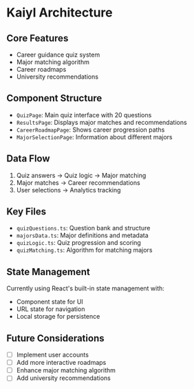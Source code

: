 # Kaiyl Architecture

## Core Features
- Career guidance quiz system
- Major matching algorithm
- Career roadmaps
- University recommendations

## Component Structure
- `QuizPage`: Main quiz interface with 20 questions
- `ResultsPage`: Displays major matches and recommendations
- `CareerRoadmapPage`: Shows career progression paths
- `MajorSelectionPage`: Information about different majors

## Data Flow
1. Quiz answers → Quiz logic → Major matching
2. Major matches → Career recommendations
3. User selections → Analytics tracking

## Key Files
- `quizQuestions.ts`: Question bank and structure
- `majorsData.ts`: Major definitions and metadata
- `quizLogic.ts`: Quiz progression and scoring
- `quizMatching.ts`: Algorithm for matching majors

## State Management
Currently using React's built-in state management with:
- Component state for UI
- URL state for navigation
- Local storage for persistence

## Future Considerations
- [ ] Implement user accounts
- [ ] Add more interactive roadmaps
- [ ] Enhance major matching algorithm
- [ ] Add university recommendations 